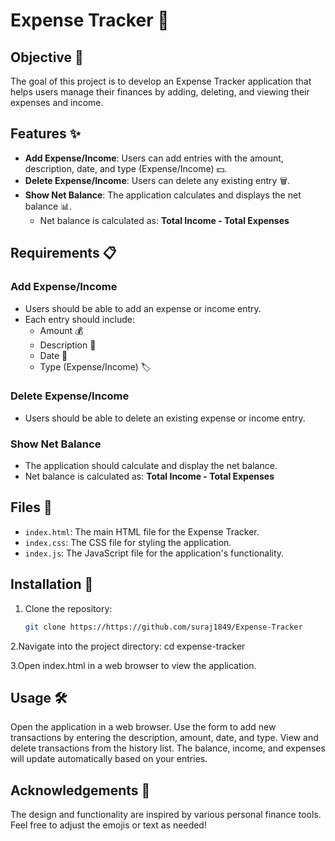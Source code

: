 # Expense Tracker 🧾

## Objective 🎯

The goal of this project is to develop an Expense Tracker application that helps users manage their finances by adding, deleting, and viewing their expenses and income.

## Features ✨

- **Add Expense/Income**: Users can add entries with the amount, description, date, and type (Expense/Income) 💵.
- **Delete Expense/Income**: Users can delete any existing entry 🗑️.
- **Show Net Balance**: The application calculates and displays the net balance 📊.
  - Net balance is calculated as: **Total Income - Total Expenses**

## Requirements 📋

### Add Expense/Income

- Users should be able to add an expense or income entry.
- Each entry should include:
  - Amount 💰
  - Description 📝
  - Date 📅
  - Type (Expense/Income) 🏷️

### Delete Expense/Income

- Users should be able to delete an existing expense or income entry.

### Show Net Balance

- The application should calculate and display the net balance.
- Net balance is calculated as: **Total Income - Total Expenses**

## Files 📂

- `index.html`: The main HTML file for the Expense Tracker.
- `index.css`: The CSS file for styling the application.
- `index.js`: The JavaScript file for the application's functionality.

## Installation 🚀

1. Clone the repository:
   ```bash
   git clone https://https://github.com/suraj1849/Expense-Tracker
   
2.Navigate into the project directory:
   cd expense-tracker
   
3.Open index.html in a web browser to view the application.

## Usage 🛠️
Open the application in a web browser.
Use the form to add new transactions by entering the description, amount, date, and type.
View and delete transactions from the history list.
The balance, income, and expenses will update automatically based on your entries.

## Acknowledgements 🙏
The design and functionality are inspired by various personal finance tools.
Feel free to adjust the emojis or text as needed!
